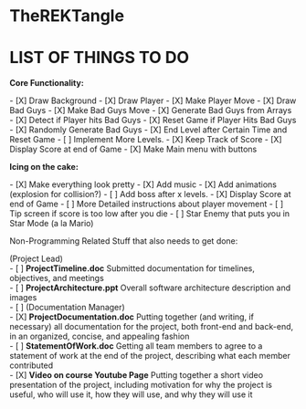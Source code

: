 # TheREKTangle

<h1>LIST OF THINGS TO DO</h1>
<p><b>Core Functionality:</b></p>
- [X] Draw Background
- [X] Draw Player
- [X] Make Player Move 
- [X] Draw Bad Guys
- [X] Make Bad Guys Move
- [X] Generate Bad Guys from Arrays
- [X] Detect if Player hits Bad Guys
- [X] Reset Game if Player Hits Bad Guys
- [X] Randomly Generate Bad Guys
- [X] End Level after Certain Time and Reset Game
- [ ] Implement More Levels.
- [X] Keep Track of Score
- [X] Display Score at end of Game
- [X] Make Main menu with buttons <br>

<p><b>Icing on the cake:</b></p>
- [X] Make everything look pretty
- [X] Add music
- [X] Add animations (explosion for collision?)
- [ ] Add boss after x levels.
- [X] Display Score at end of Game
- [ ] More Detailed instructions about player movement
- [ ] Tip screen if score is too low after you die
- [ ] Star Enemy that puts you in Star Mode (a la Mario)

<p>Non-Programming Related Stuff that also needs to get done:</p>
 (Project Lead)<br>
- [ ] <b>ProjectTimeline.doc</b>   Submitted documentation for timelines, objectives, and meetings<br>
- [ ] <b>ProjectArchitecture.ppt</b>   Overall software architecture description and images <br>
- [ ] (Documentation Manager)<br>
- [X] <b>ProjectDocumentation.doc</b>    Putting together (and writing, if necessary) all documentation for the project, both front-end and
                              back-end, in an organized, concise, and appealing fashion<br>
- [ ] <b>StatementOfWork.doc</b>
                              Getting all team members to agree to a statement of work at the end of the project, describing what
                              each member contributed<br>
- [X] <b>Video on course Youtube Page</b>
                            Putting together a short video presentation of the project, including motivation for why the project
                            is useful, who will use it, how they will use, and why they will use it
